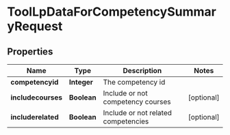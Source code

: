 

# ToolLpDataForCompetencySummaryRequest


## Properties

| Name | Type | Description | Notes |
|------------ | ------------- | ------------- | -------------|
|**competencyid** | **Integer** | The competency id |  |
|**includecourses** | **Boolean** | Include or not competency courses |  [optional] |
|**includerelated** | **Boolean** | Include or not related competencies |  [optional] |



